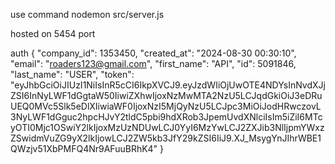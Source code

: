 use command nodemon src/server.js 

hosted on 5454 port

auth 
{
    "company_id": 1353450,
    "created_at": "2024-08-30 00:30:10",
    "email": "roaders123@gmail.com",
    "first_name": "API",
    "id": 5091846,
    "last_name": "USER",
    "token": "eyJhbGciOiJIUzI1NiIsInR5cCI6IkpXVCJ9.eyJzdWIiOjUwOTE4NDYsInNvdXJjZSI6InNyLWF1dGgtaW50IiwiZXhwIjoxNzMwMTA2NzU5LCJqdGkiOiJ3eDRuUEQ0MVc5Slk5eDlXIiwiaWF0IjoxNzI5MjQyNzU5LCJpc3MiOiJodHRwczovL3NyLWF1dGguc2hpcHJvY2tldC5pbi9hdXRob3JpemUvdXNlciIsIm5iZiI6MTcyOTI0Mjc1OSwiY2lkIjoxMzUzNDUwLCJ0YyI6MzYwLCJ2ZXJib3NlIjpmYWxzZSwidmVuZG9yX2lkIjowLCJ2ZW5kb3JfY29kZSI6IiJ9.XJ_MsygYnJIhrWBE1QWzjv51XbPMFQ4Nr9AFuuBRhK4"
}

